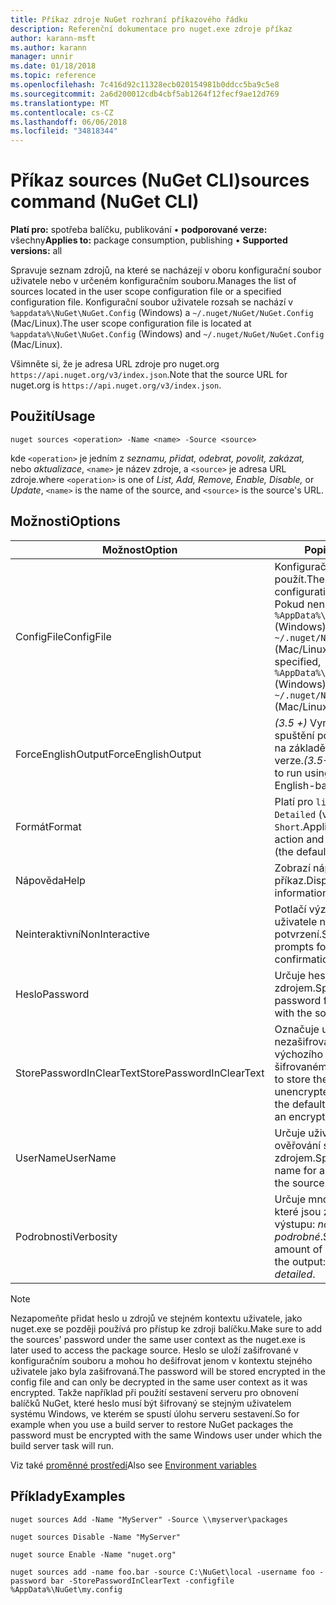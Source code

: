 ```yaml
---
title: Příkaz zdroje NuGet rozhraní příkazového řádku
description: Referenční dokumentace pro nuget.exe zdroje příkaz
author: karann-msft
ms.author: karann
manager: unnir
ms.date: 01/18/2018
ms.topic: reference
ms.openlocfilehash: 7c416d92c11328ecb020154981b0ddcc5ba9c5e8
ms.sourcegitcommit: 2a6d200012cdb4cbf5ab1264f12fecf9ae12d769
ms.translationtype: MT
ms.contentlocale: cs-CZ
ms.lasthandoff: 06/06/2018
ms.locfileid: "34818344"
---
```

# <a name="sources-command-nuget-cli"></a><span data-ttu-id="882b1-103">Příkaz sources (NuGet CLI)</span><span class="sxs-lookup"><span data-stu-id="882b1-103">sources command (NuGet CLI)</span></span>

<span data-ttu-id="882b1-104">**Platí pro:** spotřeba balíčku, publikování &bullet; **podporované verze:** všechny</span><span class="sxs-lookup"><span data-stu-id="882b1-104">**Applies to:** package consumption, publishing &bullet; **Supported versions:** all</span></span>

<span data-ttu-id="882b1-105">Spravuje seznam zdrojů, na které se nacházejí v oboru konfigurační soubor uživatele nebo v určeném konfiguračním souboru.</span><span class="sxs-lookup"><span data-stu-id="882b1-105">Manages the list of sources located in the user scope configuration file or a specified configuration file.</span></span> <span data-ttu-id="882b1-106">Konfigurační soubor uživatele rozsah se nachází v `%appdata%\NuGet\NuGet.Config` (Windows) a `~/.nuget/NuGet/NuGet.Config` (Mac/Linux).</span><span class="sxs-lookup"><span data-stu-id="882b1-106">The user scope configuration file is located at `%appdata%\NuGet\NuGet.Config` (Windows) and `~/.nuget/NuGet/NuGet.Config` (Mac/Linux).</span></span>

<span data-ttu-id="882b1-107">Všimněte si, že je adresa URL zdroje pro nuget.org `https://api.nuget.org/v3/index.json`.</span><span class="sxs-lookup"><span data-stu-id="882b1-107">Note that the source URL for nuget.org is `https://api.nuget.org/v3/index.json`.</span></span>

## <a name="usage"></a><span data-ttu-id="882b1-108">Použití</span><span class="sxs-lookup"><span data-stu-id="882b1-108">Usage</span></span>

```cli
nuget sources <operation> -Name <name> -Source <source>
```

<span data-ttu-id="882b1-109">kde `<operation>` je jedním z *seznamu, přidat, odebrat, povolit, zakázat,* nebo *aktualizace*, `<name>` je název zdroje, a `<source>` je adresa URL zdroje.</span><span class="sxs-lookup"><span data-stu-id="882b1-109">where `<operation>` is one of *List, Add, Remove, Enable, Disable,* or *Update*, `<name>` is the name of the source, and `<source>` is the source's URL.</span></span>

## <a name="options"></a><span data-ttu-id="882b1-110">Možnosti</span><span class="sxs-lookup"><span data-stu-id="882b1-110">Options</span></span>

| <span data-ttu-id="882b1-111">Možnost</span><span class="sxs-lookup"><span data-stu-id="882b1-111">Option</span></span> | <span data-ttu-id="882b1-112">Popis</span><span class="sxs-lookup"><span data-stu-id="882b1-112">Description</span></span> |
| --- | --- |
| <span data-ttu-id="882b1-113">ConfigFile</span><span class="sxs-lookup"><span data-stu-id="882b1-113">ConfigFile</span></span> | <span data-ttu-id="882b1-114">Konfigurační soubor NuGet použít.</span><span class="sxs-lookup"><span data-stu-id="882b1-114">The NuGet configuration file to apply.</span></span> <span data-ttu-id="882b1-115">Pokud není zadaný, `%AppData%\NuGet\NuGet.Config` (Windows) nebo `~/.nuget/NuGet/NuGet.Config` (Mac/Linux) se používá.</span><span class="sxs-lookup"><span data-stu-id="882b1-115">If not specified, `%AppData%\NuGet\NuGet.Config` (Windows) or `~/.nuget/NuGet/NuGet.Config` (Mac/Linux) is used.</span></span>|
| <span data-ttu-id="882b1-116">ForceEnglishOutput</span><span class="sxs-lookup"><span data-stu-id="882b1-116">ForceEnglishOutput</span></span> | <span data-ttu-id="882b1-117">*(3.5 +)*  Vynutí nuget.exe ke spuštění pomocí invariantní, na základě angličtina jazykové verze.</span><span class="sxs-lookup"><span data-stu-id="882b1-117">*(3.5+)* Forces nuget.exe to run using an invariant, English-based culture.</span></span> |
| <span data-ttu-id="882b1-118">Formát</span><span class="sxs-lookup"><span data-stu-id="882b1-118">Format</span></span> | <span data-ttu-id="882b1-119">Platí pro `list` akce a může být `Detailed` (výchozí) nebo `Short`.</span><span class="sxs-lookup"><span data-stu-id="882b1-119">Applies to the `list` action and can be `Detailed` (the default) or `Short`.</span></span> |
| <span data-ttu-id="882b1-120">Nápověda</span><span class="sxs-lookup"><span data-stu-id="882b1-120">Help</span></span> | <span data-ttu-id="882b1-121">Zobrazí nápovědu pro příkaz.</span><span class="sxs-lookup"><span data-stu-id="882b1-121">Displays help information for the command.</span></span> |
| <span data-ttu-id="882b1-122">Neinteraktivní</span><span class="sxs-lookup"><span data-stu-id="882b1-122">NonInteractive</span></span> | <span data-ttu-id="882b1-123">Potlačí výzvy pro vstup uživatele nebo potvrzení.</span><span class="sxs-lookup"><span data-stu-id="882b1-123">Suppresses prompts for user input or confirmations.</span></span> |
| <span data-ttu-id="882b1-124">Heslo</span><span class="sxs-lookup"><span data-stu-id="882b1-124">Password</span></span> | <span data-ttu-id="882b1-125">Určuje heslo pro ověřování se zdrojem.</span><span class="sxs-lookup"><span data-stu-id="882b1-125">Specifies the password for authenticating with the source.</span></span> |
| <span data-ttu-id="882b1-126">StorePasswordInClearText</span><span class="sxs-lookup"><span data-stu-id="882b1-126">StorePasswordInClearText</span></span> | <span data-ttu-id="882b1-127">Označuje uložit heslo v nezašifrované text namísto výchozího chování ukládání šifrovaném formátu.</span><span class="sxs-lookup"><span data-stu-id="882b1-127">Indicates to store the password in unencrypted text instead of the default behavior of storing an encrypted form.</span></span> |
| <span data-ttu-id="882b1-128">UserName</span><span class="sxs-lookup"><span data-stu-id="882b1-128">UserName</span></span> | <span data-ttu-id="882b1-129">Určuje uživatelské jméno pro ověřování se zdrojem.</span><span class="sxs-lookup"><span data-stu-id="882b1-129">Specifies the user name for authenticating with the source.</span></span> |
| <span data-ttu-id="882b1-130">Podrobnosti</span><span class="sxs-lookup"><span data-stu-id="882b1-130">Verbosity</span></span> | <span data-ttu-id="882b1-131">Určuje množství podrobností, které jsou zobrazené ve výstupu: *normální*, *quiet*, *podrobné*.</span><span class="sxs-lookup"><span data-stu-id="882b1-131">Specifies the amount of detail displayed in the output: *normal*, *quiet*, *detailed*.</span></span> |

> [!Note]
> <span data-ttu-id="882b1-132">Nezapomeňte přidat heslo u zdrojů ve stejném kontextu uživatele, jako nuget.exe se později používá pro přístup ke zdroji balíčku.</span><span class="sxs-lookup"><span data-stu-id="882b1-132">Make sure to add the sources' password under the same user context as the nuget.exe is later used to access the package source.</span></span> <span data-ttu-id="882b1-133">Heslo se uloží zašifrované v konfiguračním souboru a mohou ho dešifrovat jenom v kontextu stejného uživatele jako byla zašifrovaná.</span><span class="sxs-lookup"><span data-stu-id="882b1-133">The password will be stored encrypted in the config file and can only be decrypted in the same user context as it was encrypted.</span></span> <span data-ttu-id="882b1-134">Takže například při použití sestavení serveru pro obnovení balíčků NuGet, které heslo musí být šifrovaný se stejným uživatelem systému Windows, ve kterém se spustí úlohu serveru sestavení.</span><span class="sxs-lookup"><span data-stu-id="882b1-134">So for example when you use a build server to restore NuGet packages the password must be encrypted with the same Windows user under which  the build server task will run.</span></span>

<span data-ttu-id="882b1-135">Viz také [proměnné prostředí](cli-ref-environment-variables.md)</span><span class="sxs-lookup"><span data-stu-id="882b1-135">Also see [Environment variables](cli-ref-environment-variables.md)</span></span>

## <a name="examples"></a><span data-ttu-id="882b1-136">Příklady</span><span class="sxs-lookup"><span data-stu-id="882b1-136">Examples</span></span>

```cli
nuget sources Add -Name "MyServer" -Source \\myserver\packages

nuget sources Disable -Name "MyServer"

nuget source Enable -Name "nuget.org"

nuget sources add -name foo.bar -source C:\NuGet\local -username foo -password bar -StorePasswordInClearText -configfile %AppData%\NuGet\my.config
```
